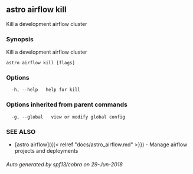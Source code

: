 ## astro airflow kill

Kill a development airflow cluster

### Synopsis

Kill a development airflow cluster

```
astro airflow kill [flags]
```

### Options

```
  -h, --help   help for kill
```

### Options inherited from parent commands

```
  -g, --global   view or modify global config
```

### SEE ALSO

* [astro airflow]({{< relref "docs/astro_airflow.md" >}})	 - Manage airflow projects and deployments

###### Auto generated by spf13/cobra on 29-Jun-2018
